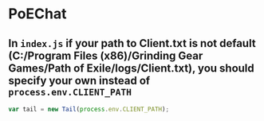 # PoEChat
## In ```index.js``` if your path to Client.txt is not default (C:/Program Files (x86)/Grinding Gear Games/Path of Exile/logs/Client.txt), you should specify your own instead of ```process.env.CLIENT_PATH```
```javascript
var tail = new Tail(process.env.CLIENT_PATH);
```

